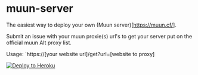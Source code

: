 # muun-server

The easiest way to deploy your own (Muun server)[https://muun.cf/]. 

Submit an issue with your muun proxie(s) url's to get your server put on the official muun Alt proxy list.

Usage: `https://[your website url]/get?url=[website to proxy]

[![Deploy to Heroku](https://www.herokucdn.com/deploy/button.svg)](https://heroku.com/deploy?template=https://github.com/abaijs/muun-server)
